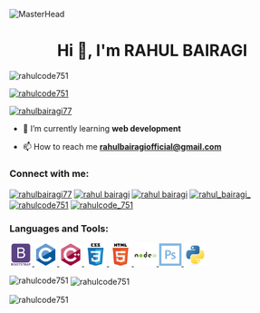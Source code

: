![MasterHead](https://wonderfulengineering.com/wp-content/uploads/2014/04/code-wallpaper-20.jpg)

<h1 align="center">Hi 👋, I'm RAHUL BAIRAGI</h1>


<p align="left"> <img src="https://komarev.com/ghpvc/?username=rahulcode751&label=Profile%20views&color=0e75b6&style=flat" alt="rahulcode751" /> </p>

<p align="left"> <a href="https://github.com/ryo-ma/github-profile-trophy"><img src="https://github-profile-trophy.vercel.app/?username=rahulcode751" alt="rahulcode751" /></a> </p>

<p align="left"> <a href="https://twitter.com/rahulbairagi77" target="blank"><img src="https://img.shields.io/twitter/follow/rahulbairagi77?logo=twitter&style=for-the-badge" alt="rahulbairagi77" /></a> </p>

- 🌱 I’m currently learning **web development**

- 📫 How to reach me **rahulbairagiofficial@gmail.com**

<h3 align="left">Connect with me:</h3>
<p align="left">
<a href="https://twitter.com/rahulbairagi77" target="blank"><img align="center" alt="rahulbairagi77"  src="https://raw.githubusercontent.com/rahuldkjain/github-profile-readme-generator/master/src/images/icons/Social/twitter.svg" 
 height="30" width="40" /></a>
<a href=https://www.linkedin.com/in/rahul-bairagi-b88b20165/" target="blank"><img align="center" src="https://raw.githubusercontent.com/rahuldkjain/github-profile-readme-generator/master/src/images/icons/Social/linked-in-alt.svg" alt="rahul bairagi" height="30" width="40" /></a>
<a href="https://www.facebook.com/rahulcode751" target="blank"><img align="center" src="https://raw.githubusercontent.com/rahuldkjain/github-profile-readme-generator/master/src/images/icons/Social/facebook.svg" alt="rahul bairagi" height="30" width="40" /></a>
<a href="https://instagram.com/irahulbairagi_" target="blank"><img align="center" src="https://raw.githubusercontent.com/rahuldkjain/github-profile-readme-generator/master/src/images/icons/Social/instagram.svg" alt="rahul_bairagi_" height="30" width="40" /></a>
<a href="https://www.codechef.com/users/rahulcode751" target="blank"><img align="center" src="https://cdn.jsdelivr.net/npm/simple-icons@3.1.0/icons/codechef.svg" alt="rahulcode751" height="30" width="40" /></a>
<a href="https://www.leetcode.com/rahulcode_751" target="blank"><img align="center" src="https://raw.githubusercontent.com/rahuldkjain/github-profile-readme-generator/master/src/images/icons/Social/leet-code.svg" alt="rahulcode_751" height="30" width="40" /></a>
</p>

<h3 align="left">Languages and Tools:</h3>
<p align="left"> <a href="https://getbootstrap.com" target="_blank"> <img src="https://raw.githubusercontent.com/devicons/devicon/master/icons/bootstrap/bootstrap-plain-wordmark.svg" alt="bootstrap" width="40" height="40"/> </a> <a href="https://www.cprogramming.com/" target="_blank"> <img src="https://raw.githubusercontent.com/devicons/devicon/master/icons/c/c-original.svg" alt="c" width="40" height="40"/> </a> <a href="https://www.w3schools.com/cpp/" target="_blank"> <img src="https://raw.githubusercontent.com/devicons/devicon/master/icons/cplusplus/cplusplus-original.svg" alt="cplusplus" width="40" height="40"/> </a> <a href="https://www.w3schools.com/css/" target="_blank"> <img src="https://raw.githubusercontent.com/devicons/devicon/master/icons/css3/css3-original-wordmark.svg" alt="css3" width="40" height="40"/> </a> <a href="https://www.w3.org/html/" target="_blank"> <img src="https://raw.githubusercontent.com/devicons/devicon/master/icons/html5/html5-original-wordmark.svg" alt="html5" width="40" height="40"/> </a> <a href="https://nodejs.org" target="_blank"> <img src="https://raw.githubusercontent.com/devicons/devicon/master/icons/nodejs/nodejs-original-wordmark.svg" alt="nodejs" width="40" height="40"/> </a> <a href="https://www.photoshop.com/en" target="_blank"> <img src="https://raw.githubusercontent.com/devicons/devicon/master/icons/photoshop/photoshop-line.svg" alt="photoshop" width="40" height="40"/> </a> <a href="https://www.python.org" target="_blank"> <img src="https://raw.githubusercontent.com/devicons/devicon/master/icons/python/python-original.svg" alt="python" width="40" height="40"/> </a> </p>

<p><img align="left" src="https://github-readme-stats.vercel.app/api/top-langs?username=rahulcode751&show_icons=true&locale=en&layout=compact" alt="rahulcode751" /></p>

<p>&nbsp;<img align="center" src="https://github-readme-stats.vercel.app/api?username=rahulcode751&show_icons=true&locale=en" alt="rahulcode751" /></p>

<p><img align="center" src="https://github-readme-streak-stats.herokuapp.com/?user=rahulcode751&" alt="rahulcode751" /></p>
